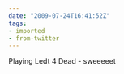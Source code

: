 ```yaml
---
date: "2009-07-24T16:41:52Z"
tags:
- imported
- from-twitter
---
```

Playing Ledt 4 Dead - sweeeeet
